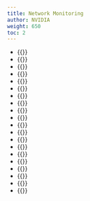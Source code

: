 ```yaml
---
title: Network Monitoring
author: NVIDIA
weight: 650
toc: 2
---
```


- {{<link title="BGP">}}
- {{<link title="Digital Optics">}}
- {{<link title="DPUs">}}
- {{<link title="ECMP">}}
- {{<link title="EVPN">}}
- {{<link title="Hosts">}}
- {{<link title="Interfaces">}}
- {{<link title="IP Addresses">}}
- {{<link title="LLDP">}}
- {{<link title="MAC Addresses">}}
- {{<link title="MLAG">}}
- {{<link title="Network Topology">}}
- {{<link title="NICs">}}
- {{<link title="NTP">}}
- {{<link title="PTP">}}
- {{<link title="RoCE">}}
- {{<link title="STP">}}
- {{<link title="Switches">}}
- {{<link title="VLAN">}}
- {{<link title="VXLAN">}}